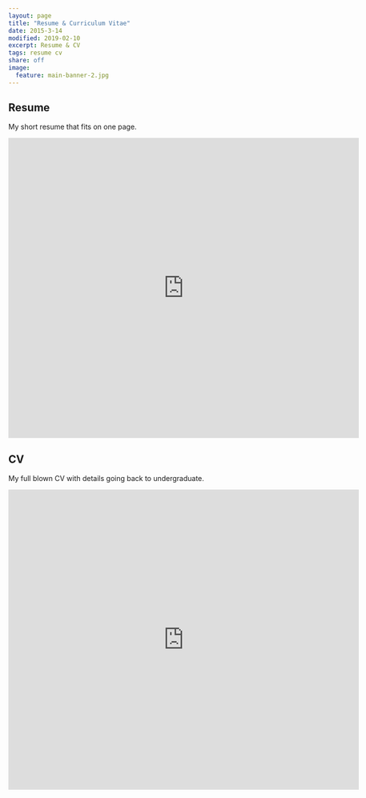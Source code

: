```yaml
---
layout: page
title: "Resume & Curriculum Vitae"
date: 2015-3-14
modified: 2019-02-10
excerpt: Resume & CV
tags: resume cv
share: off
image:
  feature: main-banner-2.jpg
---
```


## Resume

My short resume that fits on one page.

<iframe
    src="https://docs.google.com/viewer?srcid=1p9_pBfq10MRhLnrJRUDjhUA_rE2SPvCT&pid=explorer&efh=false&a=v&chrome=false&embedded=true" 
    width="700" 
    height="600" 
    style="border: none;">
</iframe>

## CV

My full blown CV with details going back to undergraduate.

<iframe
    src="https://docs.google.com/viewer?srcid=0B9aId9jAWLcQejdJQ3JxS0k1TmM&pid=explorer&efh=false&a=v&chrome=false&embedded=true" 
    width="700" 
    height="600" 
    style="border: none;">
</iframe>

